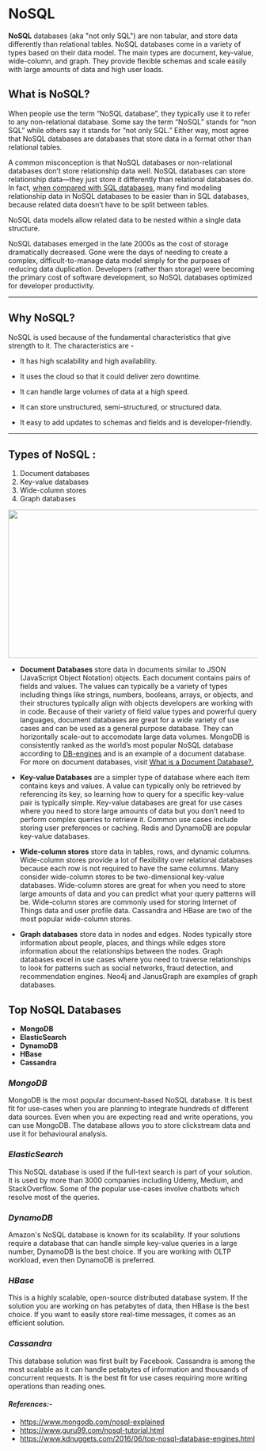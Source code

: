 # NoSQL

   **NoSQL** databases (aka "not only SQL") are non tabular, and store data differently than relational tables. NoSQL databases come in a variety of types based on their data model. The main types are document, key-value, wide-column, and graph. They provide flexible schemas and scale easily with large amounts of data and high user loads.

## What is NoSQL?

  When people use the term “NoSQL database”, they typically use it to refer to any non-relational database. Some say the term “NoSQL” stands for “non SQL” while others say it stands for “not only SQL.” Either way, most agree that NoSQL databases are databases that store data in a format other than relational tables.

  A common misconception is that NoSQL databases or non-relational databases don’t store relationship data well. NoSQL databases can store relationship data—they just store it differently than relational databases do. In fact, [when compared with SQL databases](https://www.mongodb.com/nosql-explained/nosql-vs-sql), many find modeling relationship data in NoSQL databases to be easier than in SQL databases, because related data doesn’t have to be split between tables.

NoSQL data models allow related data to be nested within a single data structure.

  NoSQL databases emerged in the late 2000s as the cost of storage dramatically decreased. Gone were the days of needing to create a complex, difficult-to-manage data model simply for the purposes of reducing data duplication. Developers (rather than storage) were becoming the primary cost of software development, so NoSQL databases optimized for developer productivity.

***

## Why NoSQL?

NoSQL is used because of the fundamental characteristics that give strength to it. The characteristics are - 

* It has high scalability and high availability.

* It uses the cloud so that it could deliver zero downtime.

* It can handle large volumes of data at a high speed.

* It can store unstructured, semi-structured, or structured data.

* It easy to add updates to schemas and fields and is developer-friendly.

***

## Types of NoSQL :

1. Document databases
2. Key-value databases
3. Wide-column stores 
4. Graph databases

<img src="https://cdn.guru99.com/images/1/101818_0537_NoSQLTutori5.png" width="700" height="300" />

* **Document Databases** store data in documents similar to JSON (JavaScript Object Notation) objects. Each document contains pairs of fields and values. The values can typically be a variety of types including things like strings, numbers, booleans, arrays, or objects, and their structures typically align with objects developers are working with in code. Because of their variety of field value types and powerful query languages, document databases are great for a wide variety of use cases and can be used as a general purpose database. They can horizontally scale-out to accomodate large data volumes. MongoDB is consistently ranked as the world’s most popular NoSQL database according to [DB-engines](https://db-engines.com/en/ranking) and is an example of a document database. For more on document databases, visit [What is a Document Database?.](https://www.mongodb.com/document-databases)

* **Key-value Databases** are a simpler type of database where each item contains keys and values. A value can typically only be retrieved by referencing its key, so learning how to query for a specific key-value pair is typically simple. Key-value databases are great for use cases where you need to store large amounts of data but you don’t need to perform complex queries to retrieve it. Common use cases include storing user preferences or caching. Redis and DynamoDB are popular key-value databases.

* **Wide-column stores** store data in tables, rows, and dynamic columns. Wide-column stores provide a lot of flexibility over relational databases because each row is not required to have the same columns. Many consider wide-column stores to be two-dimensional key-value databases. Wide-column stores are great for when you need to store large amounts of data and you can predict what your query patterns will be. Wide-column stores are commonly used for storing Internet of Things data and user profile data. Cassandra and HBase are two of the most popular wide-column stores.

* **Graph databases** store data in nodes and edges. Nodes typically store information about people, places, and things while edges store information about the relationships between the nodes. Graph databases excel in use cases where you need to traverse relationships to look for patterns such as social networks, fraud detection, and recommendation engines. Neo4j and JanusGraph are examples of graph databases.

## Top NoSQL Databases
 
 - **MongoDB**
 - **ElasticSearch**
 - **DynamoDB**
 - **HBase**
 - **Cassandra**

### ***MongoDB***
MongoDB is the most popular document-based NoSQL database. It is best fit for use-cases when you are planning to integrate hundreds of different data sources. Even when you are expecting read and write operations, you can use MongoDB. The database allows you to store clickstream data and use it for behavioural analysis.

### ***ElasticSearch***
This NoSQL database is used if the full-text search is part of your solution. It is used by more than 3000 companies including Udemy, Medium, and StackOverflow. Some of the popular use-cases involve chatbots which resolve most of the queries.

### ***DynamoDB***
Amazon's NoSQL database is known for its scalability. If your solutions require a database that can handle simple key-value queries in a large number, DynamoDB is the best choice. If you are working with OLTP workload, even then DynamoDB is preferred.

### ***HBase***
This is a highly scalable, open-source distributed database system. If the solution you are working on has petabytes of data, then HBase is the best choice. If you want to easily store real-time messages, it comes as an efficient solution.

### ***Cassandra***
This database solution was first built by Facebook. Cassandra is among the most scalable as it can handle petabytes of information and thousands of concurrent requests. It is the best fit for use cases requiring more writing operations than reading ones.

#### _References:-_

* https://www.mongodb.com/nosql-explained
* https://www.guru99.com/nosql-tutorial.html
* https://www.kdnuggets.com/2016/06/top-nosql-database-engines.html
